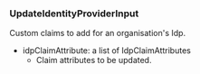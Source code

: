 ### UpdateIdentityProviderInput
Custom claims to add for an organisation's Idp.

- idpClaimAttribute: a list of IdpClaimAttributes
  - Claim attributes to be updated.
